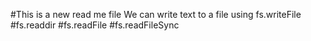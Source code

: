 #This is a new read me file
    We can write text to a file using fs.writeFile
    #fs.readdir
    #fs.readFile
    #fs.readFileSync